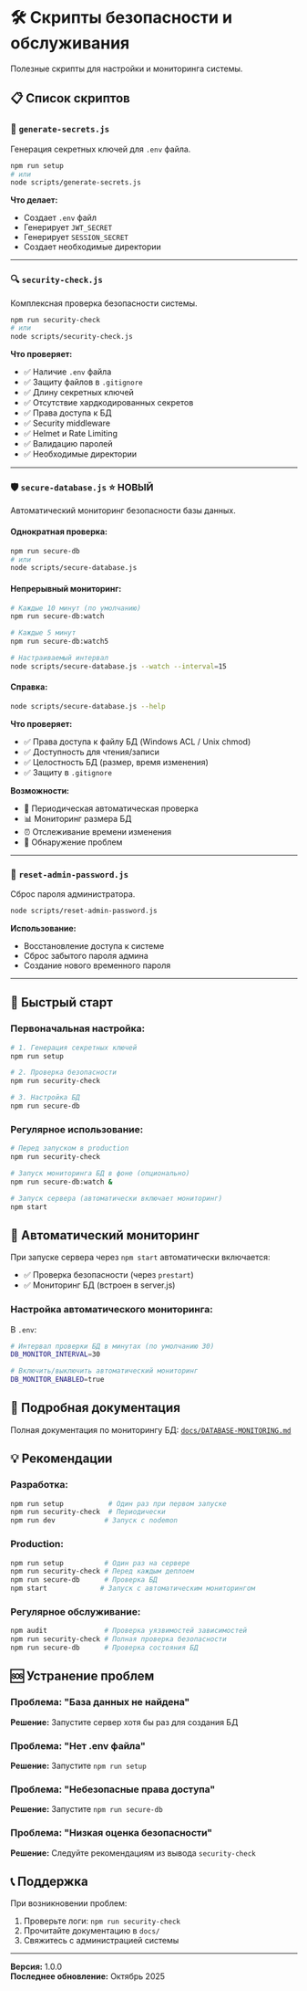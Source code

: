 # 🛠️ Скрипты безопасности и обслуживания

Полезные скрипты для настройки и мониторинга системы.

## 📋 Список скриптов

### 🔐 `generate-secrets.js`
Генерация секретных ключей для `.env` файла.

```bash
npm run setup
# или
node scripts/generate-secrets.js
```

**Что делает:**
- Создает `.env` файл
- Генерирует `JWT_SECRET`
- Генерирует `SESSION_SECRET`
- Создает необходимые директории

---

### 🔍 `security-check.js`
Комплексная проверка безопасности системы.

```bash
npm run security-check
# или
node scripts/security-check.js
```

**Что проверяет:**
- ✅ Наличие `.env` файла
- ✅ Защиту файлов в `.gitignore`
- ✅ Длину секретных ключей
- ✅ Отсутствие хардкодированных секретов
- ✅ Права доступа к БД
- ✅ Security middleware
- ✅ Helmet и Rate Limiting
- ✅ Валидацию паролей
- ✅ Необходимые директории

---

### 🛡️ `secure-database.js` ⭐ НОВЫЙ
Автоматический мониторинг безопасности базы данных.

#### Однократная проверка:
```bash
npm run secure-db
# или
node scripts/secure-database.js
```

#### Непрерывный мониторинг:
```bash
# Каждые 10 минут (по умолчанию)
npm run secure-db:watch

# Каждые 5 минут
npm run secure-db:watch5

# Настраиваемый интервал
node scripts/secure-database.js --watch --interval=15
```

#### Справка:
```bash
node scripts/secure-database.js --help
```

**Что проверяет:**
- ✅ Права доступа к файлу БД (Windows ACL / Unix chmod)
- ✅ Доступность для чтения/записи
- ✅ Целостность БД (размер, время изменения)
- ✅ Защиту в `.gitignore`

**Возможности:**
- 🔄 Периодическая автоматическая проверка
- 📊 Мониторинг размера БД
- ⏰ Отслеживание времени изменения
- 🚨 Обнаружение проблем

---

### 🔑 `reset-admin-password.js`
Сброс пароля администратора.

```bash
node scripts/reset-admin-password.js
```

**Использование:**
- Восстановление доступа к системе
- Сброс забытого пароля админа
- Создание нового временного пароля

---

## 🚀 Быстрый старт

### Первоначальная настройка:

```bash
# 1. Генерация секретных ключей
npm run setup

# 2. Проверка безопасности
npm run security-check

# 3. Настройка БД
npm run secure-db
```

### Регулярное использование:

```bash
# Перед запуском в production
npm run security-check

# Запуск мониторинга БД в фоне (опционально)
npm run secure-db:watch &

# Запуск сервера (автоматически включает мониторинг)
npm start
```

## 🔄 Автоматический мониторинг

При запуске сервера через `npm start` автоматически включается:
- ✅ Проверка безопасности (через `prestart`)
- ✅ Мониторинг БД (встроен в server.js)

### Настройка автоматического мониторинга:

В `.env`:
```bash
# Интервал проверки БД в минутах (по умолчанию 30)
DB_MONITOR_INTERVAL=30

# Включить/выключить автоматический мониторинг
DB_MONITOR_ENABLED=true
```

## 📖 Подробная документация

Полная документация по мониторингу БД: [`docs/DATABASE-MONITORING.md`](../docs/DATABASE-MONITORING.md)

## 💡 Рекомендации

### Разработка:
```bash
npm run setup           # Один раз при первом запуске
npm run security-check  # Периодически
npm run dev            # Запуск с nodemon
```

### Production:
```bash
npm run setup          # Один раз на сервере
npm run security-check # Перед каждым деплоем
npm run secure-db      # Проверка БД
npm start             # Запуск с автоматическим мониторингом
```

### Регулярное обслуживание:
```bash
npm audit              # Проверка уязвимостей зависимостей
npm run security-check # Полная проверка безопасности
npm run secure-db      # Проверка состояния БД
```

## 🆘 Устранение проблем

### Проблема: "База данных не найдена"
**Решение:** Запустите сервер хотя бы раз для создания БД

### Проблема: "Нет .env файла"
**Решение:** Запустите `npm run setup`

### Проблема: "Небезопасные права доступа"
**Решение:** Запустите `npm run secure-db`

### Проблема: "Низкая оценка безопасности"
**Решение:** Следуйте рекомендациям из вывода `security-check`

## 📞 Поддержка

При возникновении проблем:
1. Проверьте логи: `npm run security-check`
2. Прочитайте документацию в `docs/`
3. Свяжитесь с администрацией системы

---

**Версия:** 1.0.0  
**Последнее обновление:** Октябрь 2025


